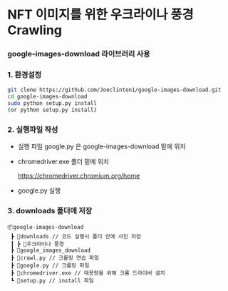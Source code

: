 # NFT 이미지를 위한 우크라이나 풍경 Crawling 

### google-images-download 라이브러리 사용

### 1. 환경설정

```bash
git clone https://github.com/Joeclinton1/google-images-download.git
cd google-images-download
sudo python setup.py install 
(or python setup.py install)
```

### 2. 실행파일 작성

- 실행 파일 google.py 은 google-images-download 밑에 위치 

- chromedriver.exe 폴더 밑에 위치

  https://chromedriver.chromium.org/home

- google.py 실행

  

### 3. downloads 폴더에 저장

```
📦google-images-download
 ┣ 📂downloads // 코드 실행시 폴더 안에 사진 저장
 ┃ ┣ 📂우크라이나 풍경
 ┣ 📂google_images_download
 ┣ 📜crawl.py // 크롤링 연습 파일
 ┣ 📜google.py // 크롤링 파일
 ┣ 📜chromedriver.exe // 대용량을 위해 크롬 드라이버 설치
 ┗ 📜setup.py // install 파일 
```
